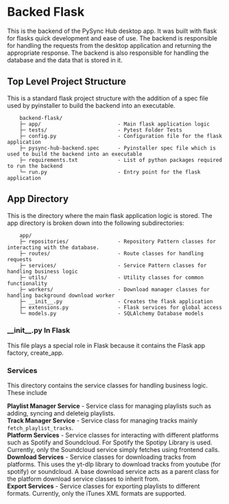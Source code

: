 # Backed Flask
This is the backend of the PySync Hub desktop app. It was built with flask for flasks quick development and ease of use. The backend is responsible for handling the requests from the desktop application and returning the appropriate response. The backend is also responsible for handling the database and the data that is stored in it.

## Top Level Project Structure
This is a standard flask project structure with the addition of a spec file used by pyinstaller to build the backend into an executable.
```
    backend-flask/
    ├─ app/                         - Main flask application logic
    ├─ tests/                       - Pytest Folder Tests 
    ├─ config.py                    - Configuration file for the flask application
    ├─ pysync-hub-backend.spec      - Pyinstaller spec file which is used to build the backend into an executable
    ├─ requirements.txt             - List of python packages required to run the backend
    └─ run.py                       - Entry point for the flask application               

```

## App Directory
This is the directory where the main flask application logic is stored. The app directory is broken down into the following subdirectories:
```
    app/
    ├─ repositories/                - Repository Pattern classes for interacting with the database.
    ├─ routes/                      - Route classes for handling requests
    ├─ services/                    - Service Pattern classes for handling business logic
    ├─ utils/                       - Utility classes for common functionality
    ├─ workers/                     - Download manager classes for handling background download worker
    ├─ __init__.py                  - Creates the flask application
    ├─ extensions.py                - Flask services for global access
    └─ models.py                    - SQLAlchemy Database models
```    

### \_\_init__.py In Flask
This file plays a special role in Flask because it contains the Flask app factory, create_app. 

### Services

This directory contains the service classes for handling business logic. These include

**Playlist Manager Service** - Service class for managing playlists such as adding, syncing and deleteig playlists.  
**Track Manager Service** - Service class for managing tracks mainly `fetch_playlist_tracks`.  
**Platform Services** - Service classes for interacting with different platforms such as Spotify and Soundcloud. For Spotify the Spotipy Library is used. Currently, only the Soundcloud service simply fetches using frontend calls.   
**Download Services** - Service classes for downloading tracks from platforms. This uses the yt-dlp library to download tracks from youtube (for spotify) or soundcloud. A base download service acts as a parent class for the platform download service classes to inherit from.  
**Export Services** - Service classes for exporting playlists to different formats. Currently, only the iTunes XML formats are supported.
